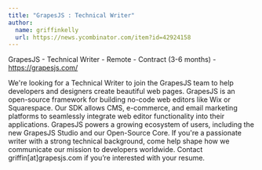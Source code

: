 ```yaml
---
title: "GrapesJS : Technical Writer"
author:
  name: griffinkelly
  url: https://news.ycombinator.com/item?id=42924158
---
```

GrapesJS - Technical Writer  - Remote - Contract (3-6 months) - <a href="https:&#x2F;&#x2F;grapesjs.com&#x2F;" rel="nofollow">https:&#x2F;&#x2F;grapesjs.com&#x2F;</a>

We&#x27;re looking for a Technical Writer to join the GrapesJS team to help developers and designers create beautiful web pages. GrapesJS is an open-source framework for building no-code web editors like Wix or Squarespace. Our SDK allows CMS, e-commerce, and email marketing platforms to seamlessly integrate web editor functionality into their applications. GrapesJS powers a growing ecosystem of users, including the new GrapesJS Studio and our Open-Source Core. If you&#x27;re a passionate writer with a strong technical background, come help shape how we communicate our mission to developers worldwide.
Contact griffin[at]grapesjs.com if you’re interested with your resume.
<JobApplication />
